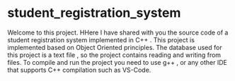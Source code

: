 # student_registration_system

Welcome to this project. HHere I have shared with you the source code of a student registration system implemented in C++ .
This project is implemented based on Object Oriented principles. 
The database used for this project is a text file , so the project contains reading and writing from files. 
To compile and run the project you need to use g++ , or any other IDE that supports C++ compilation such as VS-Code.
